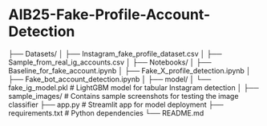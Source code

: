 # AIB25-Fake-Profile-Account-Detection

├── Datasets/
│   ├── Instagram_fake_profile_dataset.csv
│   ├── Sample_from_real_ig_accounts.csv
│
├── Notebooks/
│   ├── Baseline_for_fake_account.ipynb
│   ├── Fake_X_profile_detection.ipynb
│   ├── Fake_bot_account_detection.ipynb
│
├── model/
│   └── fake_ig_model.pkl              # LightGBM model for tabular Instagram detection
│
├── sample_images/                     # Contains sample screenshots for testing the image classifier
├── app.py                             # Streamlit app for model deployment
├── requirements.txt                   # Python dependencies
└── README.md
